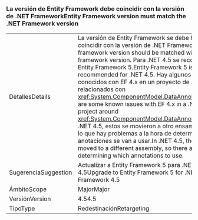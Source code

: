 ### <a name="entity-framework-version-must-match-the-net-framework-version"></a><span data-ttu-id="1574b-101">La versión de Entity Framework debe coincidir con la versión de .NET Framework</span><span class="sxs-lookup"><span data-stu-id="1574b-101">Entity Framework version must match the .NET Framework version</span></span>

|   |   |
|---|---|
|<span data-ttu-id="1574b-102">Detalles</span><span class="sxs-lookup"><span data-stu-id="1574b-102">Details</span></span>|<span data-ttu-id="1574b-103">La versión de Entity Framework se debe hacer coincidir con la versión de .NET Framework.</span><span class="sxs-lookup"><span data-stu-id="1574b-103">The entity framework version should be matched with the .NET framework version.</span></span> <span data-ttu-id="1574b-104">Para .NET 4.5 se recomienda Entity Framework 5.</span><span class="sxs-lookup"><span data-stu-id="1574b-104">Entity Framework 5 is recommended for .NET 4.5.</span></span> <span data-ttu-id="1574b-105">Hay algunos problemas conocidos con EF 4.x en un proyecto de .NET 4.5 relacionados con <xref:System.ComponentModel.DataAnnotations>.</span><span class="sxs-lookup"><span data-stu-id="1574b-105">There are some known issues with EF 4.x in a .NET 4.5 project around <xref:System.ComponentModel.DataAnnotations>.</span></span> <span data-ttu-id="1574b-106">En .NET 4.5, estos se movieron a otro ensamblado, por lo que hay problemas a la hora de determinar qué anotaciones se van a usar.</span><span class="sxs-lookup"><span data-stu-id="1574b-106">In .NET 4.5, these were moved to a different assembly, so there are issues determining which annotations to use.</span></span>|
|<span data-ttu-id="1574b-107">Sugerencia</span><span class="sxs-lookup"><span data-stu-id="1574b-107">Suggestion</span></span>|<span data-ttu-id="1574b-108">Actualizar a Entity Framework 5 para .NET Framework 4.5</span><span class="sxs-lookup"><span data-stu-id="1574b-108">Upgrade to Entity Framework 5 for .NET Framework 4.5</span></span>|
|<span data-ttu-id="1574b-109">Ámbito</span><span class="sxs-lookup"><span data-stu-id="1574b-109">Scope</span></span>|<span data-ttu-id="1574b-110">Major</span><span class="sxs-lookup"><span data-stu-id="1574b-110">Major</span></span>|
|<span data-ttu-id="1574b-111">Versión</span><span class="sxs-lookup"><span data-stu-id="1574b-111">Version</span></span>|<span data-ttu-id="1574b-112">4.5</span><span class="sxs-lookup"><span data-stu-id="1574b-112">4.5</span></span>|
|<span data-ttu-id="1574b-113">Tipo</span><span class="sxs-lookup"><span data-stu-id="1574b-113">Type</span></span>|<span data-ttu-id="1574b-114">Redestinación</span><span class="sxs-lookup"><span data-stu-id="1574b-114">Retargeting</span></span>|

